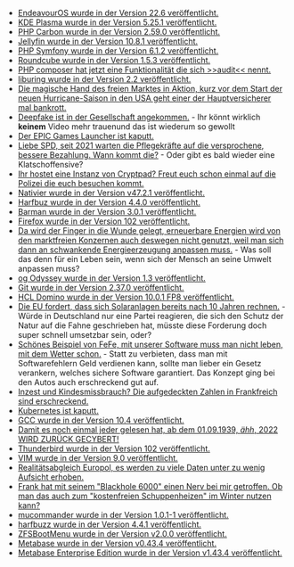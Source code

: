 * [EndeavourOS wurde in der Version 22.6 veröffentlicht.](https://www.phoronix.com/scan.php?page=news_item&px=EndeavourOS-22.6-Atermis)
* [KDE Plasma wurde in der Version 5.25.1 veröffentlicht.](https://www.phoronix.com/scan.php?page=news_item&px=KDE-Plasma-5.25.1-Week)
* [PHP Carbon wurde in der Version 2.59.0 veröffentlicht.](https://github.com/briannesbitt/Carbon/releases/tag/2.59.0)
* [Jellyfin wurde in der Version 10.8.1 veröffentlicht.](https://github.com/jellyfin/jellyfin/releases/tag/v10.8.1)
* [PHP Symfony wurde in der Version 6.1.2 veröffentlicht.](https://symfony.com/blog/symfony-6-1-2-released)
* [Roundcube wurde in der Version 1.5.3 veröffentlicht.](https://roundcube.net/news/2022/06/26/update-1.5.3-released)
* [PHP composer hat jetzt eine Funktionalität die sich >>audit<< nennt.](https://php.watch/articles/composer-audit)
* [liburing wurde in der Version 2.2 veröffentlicht.](https://www.phoronix.com/scan.php?page=news_item&px=liburing-2.2)
* [Die magische Hand des freien Marktes in Aktion, kurz vor dem Start der neuen Hurricane-Saison in den USA geht einer der Hauptversicherer mal bankrott.](https://blog.fefe.de/?ts=9c46b9b8)
* [Deepfake ist in der Gesellschaft angekommen.](https://blog.fefe.de/?ts=9c48e65b) - Ihr könnt wirklich **keinem** Video mehr trauenund das ist wiederum so gewollt
* [Der EPIC Games Launcher ist kaputt.](https://blog.fefe.de/?ts=9c48e65b)
* [Liebe SPD, seit 2021 warten die Pflegekräfte auf die versprochene, bessere Bezahlung. Wann kommt die?](https://blog.fefe.de/?ts=9c4b044c) - Oder gibt es bald wieder eine Klatschoffensive?
* [Ihr hostet eine Instanz von Cryptpad? Freut euch schon einmal auf die Polizei die euch besuchen kommt.](https://blog.fefe.de/?ts=9c4b7595)
* [Nativier wurde in der Version v47.2.1 veröffentlicht.](https://github.com/nativefier/nativefier/releases/tag/v47.2.1)
* [Harfbuz wurde in der Version 4.4.0 veröffentlicht.](https://github.com/harfbuzz/harfbuzz/releases/tag/4.4.0)
* [Barman wurde in der Version 3.0.1 veröffentlicht.](https://github.com/EnterpriseDB/barman/releases/tag/release/3.0.1)
* [Firefox wurde in der Version 102 veröffentlicht.](https://www.phoronix.com/scan.php?page=news_item&px=Firefox-102-Download)
* [Da wird der Finger in die Wunde gelegt, erneuerbare Energien wird von den marktfreien Konzernen auch deswegen nicht genutzt, weil man sich dann an schwankende Energieerzeugung anpassen muss.](https://www.sonnenseite.com/de/energie/zwoelf-massnahmen-fuer-den-ausbau-von-photovoltaik-und-windenergie/) - Was soll das denn für ein Leben sein, wenn sich der Mensch an seine Umwelt anpassen muss?
* [og Odyssey wurde in der Version 1.3 veröffentlicht.](https://www.postgresql.org/about/news/odyssey-13-released-2476/)
* [Git wurde in der Version 2.37.0 veröffentlicht.](https://lwn.net/Articles/899201/)
* [HCL Domino wurde in der Version 10.0.1 FP8 veröffentlicht.](https://n-komm.de/hcl-domino-10-0-1-fp8-veroeffentlicht/)
* [Die EU fordert, dass sich Solaranlagen bereits nach 10 Jahren rechnen.](https://www.sonnenseite.com/de/wirtschaft/steigende-kosten-fuer-solarkredite-ausgleichen/) - Würde in Deutschland nur eine Partei reagieren, die sich den Schutz der Natur auf die Fahne geschrieben hat, müsste diese Forderung doch super schnell umsetzbar sein, oder?
* [Schönes Beispiel von FeFe, mit unserer Software muss man nicht leben, mit dem Wetter schon.](https://blog.fefe.de/?ts=9c471cc3) - Statt zu verbieten, dass man mit Softwarefehlern Geld verdienen kann, sollte man lieber ein Gesetz verankern, welches sichere Software garantiert. Das Konzept ging bei den Autos auch erschreckend gut auf.
* [Inzest und Kindesmissbrauch? Die aufgedeckten Zahlen in Frankfreich sind erschreckend.](https://www.youtube.com/watch?v=72KGIVbkXE8)
* [Kubernetes ist kaputt.](https://www.bleepingcomputer.com/news/security/over-900-000-kubernetes-instances-found-exposed-online/)
* [GCC wurde in der Version 10.4 veröffentlicht.](https://www.phoronix.com/scan.php?page=news_item&px=GCC-10.4-Released)
* [Damit es noch einmal jeder gelesen hat, ab dem 01.09.1939, *ähh*, 2022 WIRD ZURÜCK GECYBERT!](https://www.heise.de/news/Zero-Trust-Bund-will-bei-IT-Sicherheit-niemandem-mehr-vertrauen-7156348.html)
* [Thunderbird wurde in der Version 102 veröffentlicht.](https://www.phoronix.com/scan.php?page=news_item&px=Thunderbird-102-Released)
* [VIM wurde in der Version 9.0 veröffentlicht.](https://lwn.net/Articles/899302/)
* [Realitätsabgleich Europol, es werden zu viele Daten unter zu wenig Aufsicht erhoben.](https://netzpolitik.org/2022/europol-in-der-kritik-zuviel-daten-zu-wenig-aufsicht/)
* [Frank hat mit seinem "Blackhole 6000" einen Nerv bei mir getroffen. Ob man das auch zum "kostenfreien Schuppenheizen" im Winter nutzen kann?](https://frank.geekheim.de/?p=2520)
* [mucommander wurde in der Version 1.0.1-1 veröffentlicht.](https://github.com/mucommander/mucommander/releases/tag/1.0.1-1)
* [harfbuzz wurde in der Version 4.4.1 veröffentlicht.](https://github.com/harfbuzz/harfbuzz/releases/tag/4.4.1)
* [ZFSBootMenu wurde in der Version v2.0.0 veröffentlicht.](https://github.com/zbm-dev/zfsbootmenu/releases/tag/v2.0.0)
* [Metabase wurde in der Version v0.43.4 veröffentlicht.](https://github.com/metabase/metabase/releases/tag/v0.43.4)
* [Metabase Enterprise Edition wurde in der Version v1.43.4 veröffentlicht.](https://github.com/metabase/metabase/releases/tag/v1.43.4)
